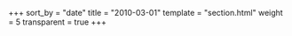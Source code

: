 +++
sort_by = "date"
title = "2010-03-01"
template = "section.html"
weight = 5
transparent = true
+++